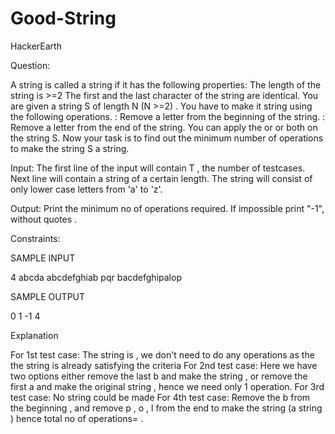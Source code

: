 # Good-String
HackerEarth


Question:

A string is called a  string if it has the following properties:
The length of the string is >=2
The first and the last character of the string are identical.
You are given a string S of length N (N >=2) . You have to make it  string using the following operations.
: Remove a letter from the beginning of the string.
: Remove a letter from the end of the string.
You can apply the  or  or both on the string S. Now your task is to find out the minimum number of operations to make the string S a  string.

Input:
The first line of the input will contain T , the number of testcases.
Next line will contain a string of a certain length. The string will consist of only lower case letters from 'a' to 'z'.

Output:
Print the minimum no of operations required. If impossible print "-1", without quotes .

Constraints:

SAMPLE INPUT 

4
abcda
abcdefghiab
pqr
bacdefghipalop

SAMPLE OUTPUT 

0
1
-1
4

Explanation

For 1st test case:
The string is  , we don't need to do any operations as the the string is already satisfying the criteria
For 2nd test case:
Here we have two options either remove the last b and make the string  , or remove the first a and make the original string  , hence we need only 1 operation.
For 3rd test case:
No  string could be made
For 4th test case:
Remove the b from the beginning , and remove p , o , l from the end to make the string  (a  string ) hence total no of operations= .
